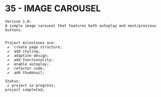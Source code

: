 # 35 - IMAGE CAROUSEL

    Version 1.0:
    A simple image carousel that features both autoplay and next/previous buttons.


    Project milestones are:
     ✔  create page structure;
     ✔  add styling;
     ✔  adaptive design;
     ✔  add functionality;
     ✔  enable autoplay;
     ✔  refactor code;
     ✔  add thumbnail;

    Status:
     ✔ project in progress;
    project completed;
